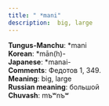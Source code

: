 ```yaml
---
title: " *mani"
description:  big, large
---
```


<strong>Tungus-Manchu</strong>:  *mani<br>
<strong>Korean</strong>:  *mān(h)-<br>
<strong>Japanese</strong>:  *manai-<br>
<strong>Comments</strong>:  Федотов 1, 349.<br>
<strong>Meaning</strong>:  big, large<br>
<strong>Russian meaning</strong>:  большой<br>
<strong>Chuvash</strong>:  mъʷnъʷ<br>


